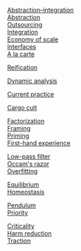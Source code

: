 [Abstraction–integration](Core/Abstraction-integration.md)\
[Abstraction](Core/Abstraction.md)\
[Outsourcing](Core/Outsourcing.md)\
[Integration](Core/Integration.md)\
[Economy of scale](Core/Economy%20of%20scale.md)\
[Interfaces](Core/Interfaces.md)\
[A la carte](Core/A%20la%20carte.md)

[Reification](Core/Reification.md)

[Dynamic analysis](Core/Dynamic%20analysis.md)

[Current practice](Core/Current%20practice.md)

[Cargo cult](Core/Cargo%20cult.md)

[Factorization](Core/Factorization.md)\
[Framing](Core/Framing.md)\
[Priming](Core/Priming.md)\
[First-hand experience](Core/First-hand%20experience.md)

[Low-pass filter](Core/Low-pass%20filter.md)\
[Occam's razor](Core/Occam's%20razor.md)\
[Overfitting](Core/Overfitting.md)

[Equilibrium](Core/Equilibrium.md)\
[Homeostasis](Core/Homeostasis.md)

[Pendulum](Core/Pendulum.md)\
[Priority](Core/Priority.md)

[Criticality](Core/Criticality.md)\
[Harm reduction](Core/Harm%20reduction.md)\
[Traction](Core/Traction.md)
